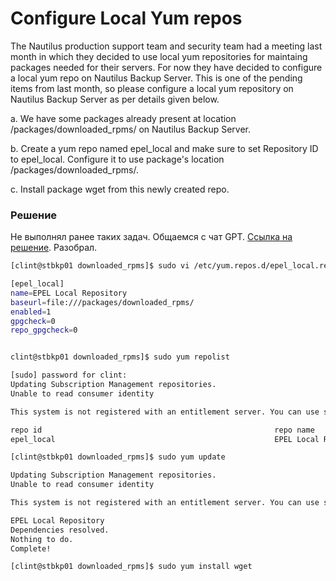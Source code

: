 # Configure Local Yum repos

The Nautilus production support team and security team had a meeting last month in which they decided to use local yum repositories for maintaing packages needed for their servers. For now they have decided to configure a local yum repo on Nautilus Backup Server. This is one of the pending items from last month, so please configure a local yum repository on Nautilus Backup Server as per details given below.


a. We have some packages already present at location /packages/downloaded_rpms/ on Nautilus Backup Server.

b. Create a yum repo named epel_local and make sure to set Repository ID to epel_local. Configure it to use package's location /packages/downloaded_rpms/.

c. Install package wget from this newly created repo.



### Решение

Не выполнял ранее таких задач. Общаемся с чат GPT. [Ссылка на решение](../docs/repo.epel_local.md). Разобрал.

```bash
[clint@stbkp01 downloaded_rpms]$ sudo vi /etc/yum.repos.d/epel_local.repo

[epel_local]
name=EPEL Local Repository
baseurl=file:///packages/downloaded_rpms/
enabled=1
gpgcheck=0
repo_gpgcheck=0


clint@stbkp01 downloaded_rpms]$ sudo yum repolist

[sudo] password for clint: 
Updating Subscription Management repositories.
Unable to read consumer identity

This system is not registered with an entitlement server. You can use subscription-manager to register.

repo id                                                    repo name
epel_local                                                 EPEL Local Repository

[clint@stbkp01 downloaded_rpms]$ sudo yum update

Updating Subscription Management repositories.
Unable to read consumer identity

This system is not registered with an entitlement server. You can use subscription-manager to register.

EPEL Local Repository                                                                           7.5 MB/s |  59 kB     00:00    
Dependencies resolved.
Nothing to do.
Complete!

[clint@stbkp01 downloaded_rpms]$ sudo yum install wget

```



